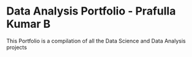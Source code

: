 # Data Analysis Portfolio - Prafulla Kumar B
This Portfolio is a compilation of all the Data Science and Data Analysis projects
## 
